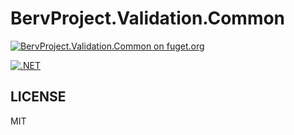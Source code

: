 # BervProject.Validation.Common

[![BervProject.Validation.Common on fuget.org](https://www.fuget.org/packages/BervProject.Validation.Common/badge.svg)](https://www.fuget.org/packages/BervProject.Validation.Common)

[![.NET](https://github.com/bervProject/BervProject.Validation.Common/actions/workflows/dotnet.yml/badge.svg)](https://github.com/bervProject/BervProject.Validation.Common/actions/workflows/dotnet.yml)

## LICENSE

MIT